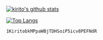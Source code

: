 [![kirito's github stats](https://github-readme-stats-git-masterrstaa-rickstaa.vercel.app/api?username=kirito41dd&include_all_commits=true&show_icons=true)](https://github.com/kirito41dd)

[![Top Langs](https://github-readme-stats-git-masterrstaa-rickstaa.vercel.app/api/top-langs/?username=kirito41dd&layout=compact&hide=html)](https://github.com/kirito41dd)

`1KiritobkMPpaWBjTDHSoiP5icv8PEFNdR`
